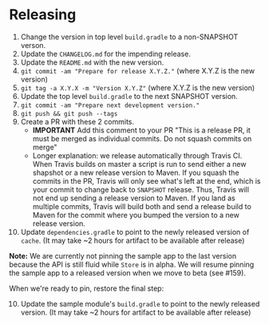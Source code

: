 Releasing
========

 1. Change the version in top level `build.gradle` to a non-SNAPSHOT verson.
 2. Update the `CHANGELOG.md` for the impending release.
 3. Update the `README.md` with the new version.
 4. `git commit -am "Prepare for release X.Y.Z."` (where X.Y.Z is the new version)
 5. `git tag -a X.Y.X -m "Version X.Y.Z"` (where X.Y.Z is the new version)
 6. Update the top level `build.gradle` to the next SNAPSHOT version.
 7. `git commit -am "Prepare next development version."`
 8. `git push && git push --tags`
 9. Create a PR with these 2 commits.
     * **IMPORTANT** Add this comment to your PR "This is a release PR, it must be merged as individual commits. Do not squash commits on merge"
     * Longer explanation: we release automatically through Travis CI. When Travis builds on master a script is run to send either a new shapshot or a new release version to Maven. If you squash the commits in the PR, Travis will only see what's left at the end, which is your commit to change back to `SNAPSHOT` release. Thus, Travis will not end up sending a release version to Maven. If you land as multiple commits, Travis will build both and send a release build to Maven for the commit where you bumped the version to a new release version.
 10. Update `dependencies.gradle` to point to the newly released version of `cache`. (It may take ~2 hours for artifact to be available after release)


**Note:** We are currently not pinning the sample app to the last version because the API is still fluid while `Store` is in alpha. We will resume pinning the sample app to a released version when we move to beta (see #159).

When we're ready to pin, restore the final step:

10. Update the sample module's `build.gradle` to point to the newly released version. (It may take ~2 hours for artifact to be available after release) 
 
